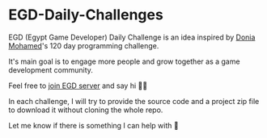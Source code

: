 # EGD-Daily-Challenges

EGD (Egypt Game Developer) Daily Challenge is an idea inspired by [Donia Mohamed](https://www.linkedin.com/in/donia-mohamed-abdelrahim)'s 120 day programming challenge.

It's main goal is to engage more people and grow together as a game development community.

Feel free to [join EGD server](https://egyptgamedevs.com/discord) and say hi 🙋‍♂️

In each challenge, I will try to provide the source code and a project zip file to download it without cloning the whole repo.

Let me know if there is something I can help with 👀